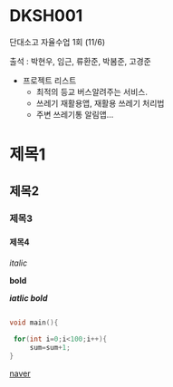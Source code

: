 # DKSH001
단대소고 자율수업 1회 (11/6)

출석 : 박현우, 임근, 류환준, 박봄준, 고경준

* 프로젝트 리스트
  * 최적의 등교 버스알려주는 서비스.
  * 쓰레기 재활용앱, 재활용 쓰레기 처리법
  * 주변 쓰레기통 알림앱…
       
       
# 제목1
## 제목2
### 제목3
#### 제목4

*italic*

**bold**

***iatlic bold***


~~~c

void main(){
 
 for(int i=0;i<100;i++){
     sum=sum+1;
}

~~~

[naver](https://www.naver.com)
